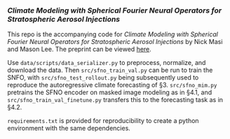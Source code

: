 ### *Climate Modeling with Spherical Fourier Neural Operators for Stratospheric Aerosol Injections*

This repo is the accompanying code for *Climate Modeling with Spherical Fourier Neural Operators for Stratospheric Aerosol Injections* by Nick Masi and Mason Lee. The preprint can be viewed [here](https://drive.google.com/file/d/15NX22cAoqskW0SgYecXcCNb-o6FB3LTr/view?usp=sharing).

Use ```data/scripts/data_serializer.py``` to preprocess, normalize, and download the data. Then ```src/sfno_train_val.py``` can be run to train the SNFO, with ```src/sfno_test_rollout.py``` being subsequently used to reproduce the autoregressive climate forecasting of §3. ```src/sfno_mim.py``` pretrains the SFNO encoder on masked image modeling as in §4.1, and ```src/sfno_train_val_finetune.py``` transfers this to the forecasting task as in §4.2.

```requirements.txt``` is provided for reproducibility to create a python environment with the same dependencies.
